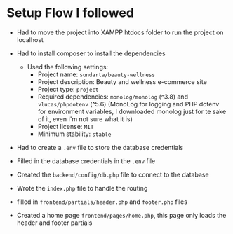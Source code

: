 # Setup Flow I followed

- Had to move the project into XAMPP htdocs folder to run the project on localhost
- Had to install composer to install the dependencies
    - Used the following settings:
        - Project name: `sundarta/beauty-wellness`
        - Project description: Beauty and wellness e-commerce site
        - Project type: `project`
        - Required dependencies: `monolog/monolog` (^3.8) and `vlucas/phpdotenv` (^5.6) (MonoLog for logging and PHP dotenv for environment variables, I downloaded monolog just for te sake of it, even I'm not sure what it is)
        - Project license: `MIT`
        - Minimum stability: `stable`
- Had to create a `.env` file to store the database credentials

- Filled in the database credentials in the `.env` file
- Created the `backend/config/db.php` file to connect to the database

- Wrote the `index.php` file to handle the routing

- filled in `frontend/partials/header.php` and `footer.php` files
- Created a home page `frontend/pages/home.php`, this page only loads the header and footer partials


